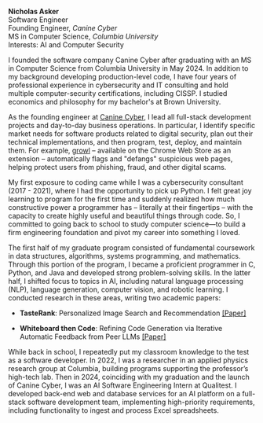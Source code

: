 <!---
N-G-Asker/N-G-Asker is a ✨ special ✨ repository because its `README.md` (this file) appears on your GitHub profile.
You can click the Preview link to take a look at your changes.
--->
**Nicholas Asker**  
Software Engineer  
Founding Engineer, *Canine Cyber*  
MS in Computer Science, *Columbia University*  
Interests: AI and Computer Security  

I founded the software company Canine Cyber after graduating with an MS in Computer Science from Columbia University in May 2024. In addition to my background developing production-level code, I have four years of professional experience in cybersecurity and IT consulting and hold multiple computer-security certifications, including CISSP. I studied economics and philosophy for my bachelor's at Brown University.

As the founding engineer at [Canine Cyber](https://www.canine-cyber.com/), I lead all full-stack development projects and day-to-day business operations. In particular, I identify specific market needs for software products related to digital security, plan out their technical implementations, and then program, test, deploy, and maintain them. For example, [growl](https://chromewebstore.google.com/detail/growl/pkojeiconnflehbhkcphookllfpgnjdj) – available on the Chrome Web Store as an extension – automatically flags and "defangs" suspicious web pages, helping protect users from phishing, fraud, and other digital scams.

My first exposure to coding came while I was a cybersecurity consultant (2017 - 2021), where I had the opportunity to pick up Python. I felt great joy learning to program for the first time and suddenly realized how much constructive power a programmer has – literally at their fingertips – with the capacity to create highly useful and beautiful things through code. So, I committed to going back to school to study computer science—to build a firm engineering foundation and pivot my career into something I loved.

The first half of my graduate program consisted of fundamental coursework in data structures, algorithms, systems programming, and mathematics. Through this portion of the program, I became a proficient programmer in C, Python, and Java and developed strong problem-solving skills. In the latter half, I shifted focus to topics in AI, including natural language processing (NLP), language generation, computer vision, and robotic learning. I conducted research in these areas, writing two academic papers:

- __TasteRank__: Personalized Image Search and Recommendation [[Paper]](https://github.com/N-G-Asker/TasteRank/blob/main/TasteRank-paper.pdf)
  
- __Whiteboard then Code__: Refining Code Generation via Iterative Automatic Feedback from Peer LLMs [[Paper]](https://github.com/N-G-Asker/whiteboard-then-code/blob/main/whiteboard-then-code_research-paper.pdf)

While back in school, I repeatedly put my classroom knowledge to the test as a software developer. In 2022, I was a researcher in an applied physics research group at Columbia, building programs supporting the professor’s high-tech lab. Then in 2024, coinciding with my graduation and the launch of Canine Cyber, I was an AI Software Engineering Intern at Qualitest. I developed back-end web and database services for an AI platform on a full-stack software development team, implementing high-priority requirements, including functionality to ingest and process Excel spreadsheets.



